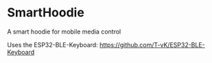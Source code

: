 # SmartHoodie
A smart hoodie for mobile media control 


Uses the ESP32-BLE-Keyboard: https://github.com/T-vK/ESP32-BLE-Keyboard
